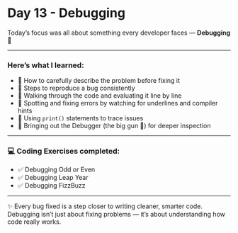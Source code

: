 # Day 13 - Debugging  

Today’s focus was all about something every developer faces — **Debugging** 🐞  

---

### Here’s what I learned:
- 🔹 How to carefully describe the problem before fixing it  
- 🔹 Steps to reproduce a bug consistently  
- 🔹 Walking through the code and evaluating it line by line  
- 🔹 Spotting and fixing errors by watching for underlines and compiler hints  
- 🔹 Using `print()` statements to trace issues  
- 🔹 Bringing out the Debugger (the big gun 🔫) for deeper inspection  

---

### 💻 Coding Exercises completed:
- ✅ Debugging Odd or Even  
- ✅ Debugging Leap Year  
- ✅ Debugging FizzBuzz  

---

✨ Every bug fixed is a step closer to writing cleaner, smarter code.  
Debugging isn’t just about fixing problems — it’s about understanding how code really works.  
